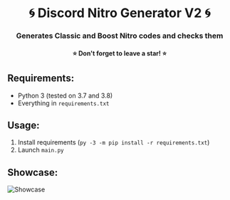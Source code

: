 <h1 align="center">🌀 Discord Nitro Generator V2 🌀</h1>
<h3 align="center">Generates Classic and Boost Nitro codes and checks them</h3>
<h4 align="center">⭐ Don't forget to leave a star! ⭐</h4>

## Requirements:
* Python 3 (tested on 3.7 and 3.8)
* Everything in `requirements.txt`

## Usage:
1. Install requirements (`py -3 -m pip install -r requirements.txt`)
2. Launch `main.py`

## Showcase:
![Showcase](https://i.imgur.com/9hYb7Sp.png)
